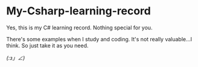 # My-Csharp-learning-record
Yes, this is my C# learning record. Nothing special for you.

There's some examples when I study and coding.
It's not really valuable...I think.
So just take it as you need.

_(:з」∠)_

